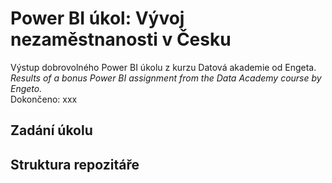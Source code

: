 # Power BI úkol: Vývoj nezaměstnanosti v Česku
Výstup dobrovolného Power BI úkolu z kurzu Datová akademie od Engeta.  
_Results of a bonus Power BI assignment from the Data Academy course by Engeto._  
Dokončeno: xxx
## Zadání úkolu
## Struktura repozitáře
